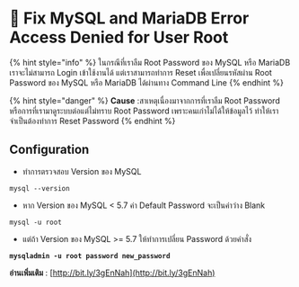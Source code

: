 # 🦭 Fix MySQL and MariaDB Error Access Denied for User Root

{% hint style="info" %}
ในกรณีที่เราลืม Root Password ของ MySQL หรือ MariaDB เราจะไม่สามารถ Login เข้าใช้งานได้ แต่เราสามารถทำการ Reset เพื่อเปลี่ยนรหัสผ่าน Root Password ของ MySQL หรือ MariaDB ได้ผ่านทาง Command Line
{% endhint %}

{% hint style="danger" %}
**Cause** :สาเหตุเนื่องมาจากการที่เราลืม Root Password หรือการที่เรามาดูระบบต่อแต่ไม่ทราบ Root Password เพราะคนเก่าไม่ได้ให้ข้อมูลไว้ ทำให้เราจำเป็นต้องทำการ Reset Password
{% endhint %}

## **Configuration**

* ทำการตรวจสอบ Version ของ MySQL

```
mysql --version
```

* หาก Version ของ MySQL < 5.7 ค่า Default Password จะเป็นค่าว่าง Blank

```
mysql -u root
```

* แต่ถ้า Version ของ MySQL >= 5.7 ให้ทำการเปลี่ยน Password ด้วยคำสั่ง

<pre><code><strong>mysqladmin -u root password new_password
</strong></code></pre>

**อ่านเพิ่มเติม** : [http://bit.ly/3gEnNah](http://bit.ly/3gEnNah)
